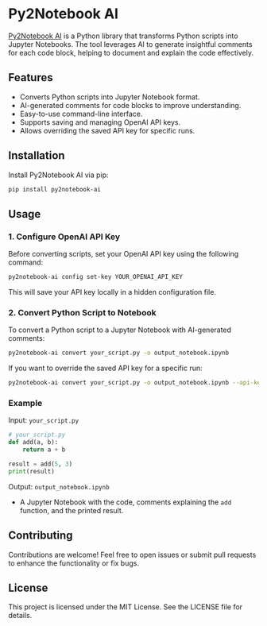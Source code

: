 # Py2Notebook AI

[Py2Notebook AI](https://pypi.org/project/py2notebook-ai/0.1.0/) is a Python library that transforms Python scripts into Jupyter Notebooks. The tool leverages AI to generate insightful comments for each code block, helping to document and explain the code effectively.

## Features
- Converts Python scripts into Jupyter Notebook format.
- AI-generated comments for code blocks to improve understanding.
- Easy-to-use command-line interface.
- Supports saving and managing OpenAI API keys.
- Allows overriding the saved API key for specific runs.

## Installation
Install Py2Notebook AI via pip:
```bash
pip install py2notebook-ai
```

## Usage
### 1. Configure OpenAI API Key
Before converting scripts, set your OpenAI API key using the following command:
```bash
py2notebook-ai config set-key YOUR_OPENAI_API_KEY
```
This will save your API key locally in a hidden configuration file.

### 2. Convert Python Script to Notebook
To convert a Python script to a Jupyter Notebook with AI-generated comments:
```bash
py2notebook-ai convert your_script.py -o output_notebook.ipynb
```
If you want to override the saved API key for a specific run:
```bash
py2notebook-ai convert your_script.py -o output_notebook.ipynb --api-key YOUR_API_KEY
```

### Example
Input: `your_script.py`
```python
# your_script.py
def add(a, b):
    return a + b

result = add(5, 3)
print(result)
```

Output: `output_notebook.ipynb`
- A Jupyter Notebook with the code, comments explaining the `add` function, and the printed result.

## Contributing
Contributions are welcome! Feel free to open issues or submit pull requests to enhance the functionality or fix bugs.

## License
This project is licensed under the MIT License. See the LICENSE file for details.

